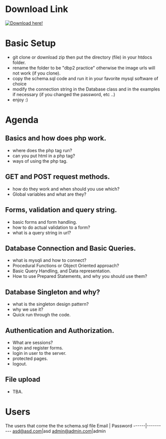 # Download Link
[![Download here!](https://cdn.assistant.moe/images/ModAssistant/Icons/Download.svg)](https://github.com/MrGhareeb/phpPractice/releases/tag/latest)

# Basic Setup
  - git clone or download zip then put the directory (file) in your htdocs folder.
  - rename the folder to be "dbp2 practice" otherwise the image urls will not work (if you clone).
  - copy the schema.sql code and run it in your favorite mysql software of choice
  - modify the connection string in the Database class and in the examples if necessary (if you changed the password, etc ..)
  - enjoy :)
# Agenda
 ## Basics and how does php work.
  - where does the php tag run?
  - can you put html in a php tag?
  - ways of using the php tag.

## GET and POST request methods.
  - how do they work and when should you use which?
  - Global variables and what are they?

## Forms, validation and query string.
  - basic forms and form handling.
  - how to do actual validation to a form?
  - what is a query string in url?

## Database Connection and Basic Queries.
  - what is mysqli and how to connect?
  - Procedural Functions or Object Oriented approach?
  - Basic Query Handling, and Data representation.
  - How to use Prepared Statements, and why you should use them?

## Database Singleton and why?
  - what is the singleton design pattern?
  - why we use it?
  - Quick run through the code.

## Authentication and Authorization.
  - What are sessions?
  - login and register forms.
  - login in user to the server.
  - protected pages.
  - logout.

## File upload
  - TBA.
  # Users
  The users that come the the schema.sql file 
  Email | Password
  ------|----------
  asd@asd.com|asd
  admin@admin.com|admin

